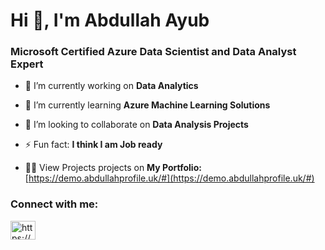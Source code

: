 <h1>Hi 👋, I'm Abdullah Ayub</h1>
<h3>Microsoft Certified Azure Data Scientist and Data Analyst Expert</h3>

- 🔭 I’m currently working on **Data Analytics**

- 🌱 I’m currently learning **Azure Machine Learning Solutions**

- 👯 I’m looking to collaborate on **Data Analysis Projects**

- ⚡ Fun fact: **I think I am Job ready**

- 👨‍💻 View Projects projects on **My Portfolio:** [https://demo.abdullahprofile.uk/#](https://demo.abdullahprofile.uk/#)


<h3 align="left">Connect with me:</h3>
<p align="left">
<a href="https://www.linkedin.com/in/abdullah-ayub/" target="blank"><img align="center" src="https://raw.githubusercontent.com/rahuldkjain/github-profile-readme-generator/master/src/images/icons/Social/linked-in-alt.svg" alt="https://www.linkedin.com/in/abdullah-ayub/" height="30" width="40" /></a>
</p>
